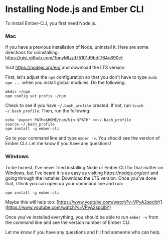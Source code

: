 Installing Node.js and Ember CLI
===

To install Ember-CLI, you first need Node.js.

### Mac

If you have a previous installation of Node, uninstall it. Here are some directions for uninstalling: https://gist.github.com/TonyMtz/d75101d9bdf764c890ef

Visit https://nodejs.org/en/ and download the LTS version.

First, let's adjust the `npm` configuration so that you don't have to type `sudo npm ...` when you install global modules. Do the following:

```
mkdir ~/npm
npm config set prefix ~/npm
```

Check to see if you have `~/.bash_profile` created. If not, run `touch ~/.bash_profile`. Then, run the following:

```
echo 'export PATH=$HOME/npm/bin:$PATH' >>~/.bash_profile
source ~/.bash_profile
npm install -g ember-cli
```

Go to your command line and type `ember -v`. You should see the version of Ember CLI. Let me know if you have any questions!

### Windows

To be honest, I've never tried installing Node or Ember CLI for that matter on Windows, but I've heard it is as easy as visiting https://nodejs.org/en/ and going through the installer. Download the LTS version.
Once you've done that, I think you can open up your command line and run:

```
npm install -g ember-cli
```

Maybe this will help too: [https://www.youtube.com/watch?v=VPyA2spcibY](https://www.youtube.com/watch?v=VPyA2spcibY)

Once you've installed everything, you should be able to run `ember -v` from the command line and see the version number of Ember CLI.

Let me know if you have any questions and I'll find someone who can help.
